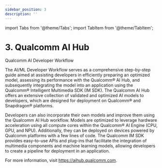 ```yaml
---
sidebar_position: 3
description: ''
---
```


import Tabs from '@theme/Tabs';
import TabItem from '@theme/TabItem';


# 3. Qualcomm AI Hub

Qualcomm AI Developer Workflow

The AI/ML Developer Workflow serves as a comprehensive step-by-step guide aimed at assisting developers in efficiently preparing an optimized model, assessing its performance with the Qualcomm® AI Hub, and subsequently integrating the model into an application using the Qualcomm® Intelligent Multimedia SDK (IM SDK). The Qualcomm AI Hub offers an extensive collection of validated and optimized AI models to developers, which are designed for deployment on Qualcomm® and Snapdragon® platforms.

Developers can also incorporate their own models and improve them using the Qualcomm AI Hub workflow. Models are optimized to leverage hardware acceleration using all compute cores within the Qualcomm® AI Engine (CPU, GPU, and NPU). Additionally, they can be deployed on devices powered by Qualcomm platforms with a few lines of code. The Qualcomm IM SDK provides easy-to-use APIs and plug-ins that facilitate the integration of multimedia components and machine learning models, allowing developers to create a pipeline for deployment in an application.

For more information, visit https://aihub.qualcomm.com.